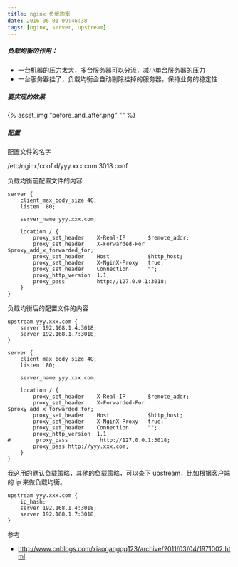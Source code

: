 ```yaml
---
title: nginx 负载均衡
date: 2016-06-01 09:46:38
tags: [nginx, server, upstream]
---
```


##### 负载均衡的作用：

* 一台机器的压力太大，多台服务器可以分流，减小单台服务器的压力
* 一台服务器挂了，负载均衡会自动剔除挂掉的服务器，保持业务的稳定性


##### 要实现的效果

{% asset_img "before_and_after.png" "" %}


<!--more-->

##### 配置

配置文件的名字

/etc/nginx/conf.d/yyy.xxx.com.3018.conf

负载均衡前配置文件的内容

```
server {
    client_max_body_size 4G;
    listen  80;

    server_name yyy.xxx.com;

    location / {
        proxy_set_header    X-Real-IP       $remote_addr;
        proxy_set_header    X-Forwarded-For $proxy_add_x_forwarded_for;
        proxy_set_header    Host            $http_host;
        proxy_set_header    X-NginX-Proxy   true;
        proxy_set_header    Connection      "";
        proxy_http_version  1.1;
        proxy_pass          http://127.0.0.1:3018;
    }
}
```


负载均衡后的配置文件的内容

```
upstream yyy.xxx.com {
    server 192.168.1.4:3018;
    server 192.168.1.7:3018;
}

server {
    client_max_body_size 4G;
    listen  80;

    server_name yyy.xxx.com;

    location / {
        proxy_set_header    X-Real-IP       $remote_addr;
        proxy_set_header    X-Forwarded-For $proxy_add_x_forwarded_for;
        proxy_set_header    Host            $http_host;
        proxy_set_header    X-NginX-Proxy   true;
        proxy_set_header    Connection      "";
        proxy_http_version  1.1;
#        proxy_pass          http://127.0.0.1:3018;
        proxy_pass http://yyy.xxx.com;
    }
}
```

我这用的默认负载策略，其他的负载策略，可以查下 upstream，比如根据客户端的 ip 来做负载均衡。

```
upstream yyy.xxx.com {
    ip_hash;
    server 192.168.1.4:3018;
    server 192.168.1.7:3018;
}
```

参考

* <http://www.cnblogs.com/xiaogangqq123/archive/2011/03/04/1971002.html>


